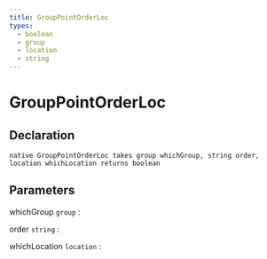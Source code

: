 ```yaml
---
title: GroupPointOrderLoc
types:
  - boolean
  - group
  - location
  - string
---
```


# GroupPointOrderLoc

## Declaration

```jass
native GroupPointOrderLoc takes group whichGroup, string order, location whichLocation returns boolean
```

## Parameters
whichGroup `group`
: 

order `string`
: 

whichLocation `location`
: 

